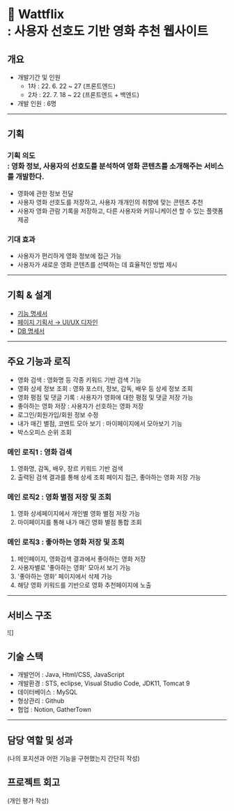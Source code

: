# 🍿 Wattflix<br> : 사용자 선호도 기반 영화 추천 웹사이트

## 개요

- 개발기간 및 인원
  - 1차 : 22. 6. 22 ~ 27 (프론트엔드)
  - 2차 : 22. 7. 18 ~ 22 (프론트엔드 + 백엔드)
- 개발 인원 : 6명

---

## 기획

### 기획 의도<br> : 영화 정보, 사용자의 선호도를 분석하여 영화 콘텐츠를 소개해주는 서비스를 개발한다.

- 영화에 관한 정보 전달
- 사용자 영화 선호도를 저장하고, 사용자 개개인의 취향에 맞는 콘텐츠 추천
- 사용자 영화 관람 기록을 저장하고, 다른 사용자와 커뮤니케이션 할 수 있는 플랫폼 제공

### 기대 효과

- 사용자가 편리하게 영화 정보에 접근 가능
- 사용자가 새로운 영화 콘텐츠를 선택하는 데 효율적인 방법 제시

---

## 기획 & 설계

- [기능 명세서]()
- [페이지 기획서 → UI/UX 디자인]()
- [DB 명세서]()

---

## 주요 기능과 로직

- 영화 검색 : 영화명 등 각종 키워드 기반 검색 기능
- 영화 상세 정보 조회 : 영화 포스터, 정보, 감독, 배우 등 상세 정보 조회
- 영화 평점 및 댓글 기록 : 사용자가 영화에 대한 평점 및 댓글 저장 가능
- 좋아하는 영화 저장 : 사용자가 선호하는 영화 저장
- 로그인/회원가입/회원 정보 수정
- 내가 매긴 별점, 코멘트 모아 보기 : 마이페이지에서 모아보기 기능
- 박스오피스 순위 조회

### 메인 로직1 : 영화 검색

1. 영화명, 감독, 배우, 장르 키워드 기반 검색
2. 출력된 검색 결과를 통해 상세 조회 페이지 접근, 좋아하는 영화 저장 가능

### 메인 로직2 : 영화 별점 저장 및 조회

1. 영화 상세페이지에서 개인별 영화 별점 저장 가능
2. 마이페이지를 통해 내가 매긴 영화 별점 통합 조회

### 메인 로직3 : 좋아하는 영화 저장 및 조회

1. 메인페이지, 영화검색 결과에서 좋아하는 영화 저장
2. 사용자별로 '좋아하는 영화' 모아서 보기 가능
3. '좋아하는 영화' 페이지에서 삭제 가능
4. 해당 영화 키워드를 기반으로 영화 추천페이지에 노출

---

## 서비스 구조

![]

## 기술 스택

- 개발언어 : Java, Html/CSS, JavaScript
- 개발환경 : STS, eclipse, Visual Studio Code, JDK11, Tomcat 9
- 데이터베이스 : MySQL
- 형상관리 : Github
- 협업 : Notion, GatherTown

---

## 담당 역할 및 성과

(나의 포지션과 어떤 기능을 구현했는지 간단히 작성)

## 프로젝트 회고

(개인 평가 작성)
